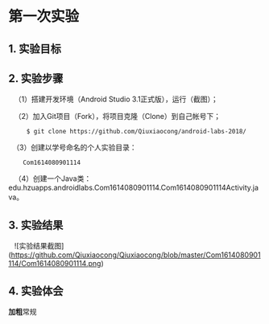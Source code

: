 # 第一次实验 

## 1. 实验目标

## 2. 实验步骤
      
    （1）搭建开发环境（Android Studio 3.1正式版），运行（截图）；
    
    （2）加入Git项目（Fork），将项目克隆（Clone）到自己帐号下；
    
         $ git clone https://github.com/Qiuxiaocong/android-labs-2018/
         
    （3）创建以学号命名的个人实验目录：
    
        Com1614080901114
        
    （4）创建一个Java类：edu.hzuapps.androidlabs.Com1614080901114.Com1614080901114Activity.java。
     

## 3. 实验结果  

    ![实验结果截图] (https://github.com/Qiuxiaocong/Qiuxiaocong/blob/master/Com1614080901114/Com1614080901114.png)

## 4. 实验体会

**加粗**常规
